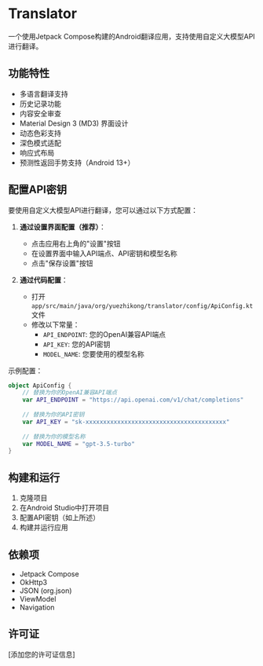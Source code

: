 # Translator

一个使用Jetpack Compose构建的Android翻译应用，支持使用自定义大模型API进行翻译。

## 功能特性

- 多语言翻译支持
- 历史记录功能
- 内容安全审查
- Material Design 3 (MD3) 界面设计
- 动态色彩支持
- 深色模式适配
- 响应式布局
- 预测性返回手势支持（Android 13+）

## 配置API密钥

要使用自定义大模型API进行翻译，您可以通过以下方式配置：

1. **通过设置界面配置（推荐）**：
   - 点击应用右上角的"设置"按钮
   - 在设置界面中输入API端点、API密钥和模型名称
   - 点击"保存设置"按钮

2. **通过代码配置**：
   - 打开 `app/src/main/java/org/yuezhikong/translator/config/ApiConfig.kt` 文件
   - 修改以下常量：
     - `API_ENDPOINT`: 您的OpenAI兼容API端点
     - `API_KEY`: 您的API密钥
     - `MODEL_NAME`: 您要使用的模型名称

示例配置：
```kotlin
object ApiConfig {
    // 替换为你的OpenAI兼容API端点
    var API_ENDPOINT = "https://api.openai.com/v1/chat/completions"
    
    // 替换为你的API密钥
    var API_KEY = "sk-xxxxxxxxxxxxxxxxxxxxxxxxxxxxxxxxxxxxxxxx"
    
    // 替换为你的模型名称
    var MODEL_NAME = "gpt-3.5-turbo"
}
```

## 构建和运行

1. 克隆项目
2. 在Android Studio中打开项目
3. 配置API密钥（如上所述）
4. 构建并运行应用

## 依赖项

- Jetpack Compose
- OkHttp3
- JSON (org.json)
- ViewModel
- Navigation

## 许可证

[添加您的许可证信息]